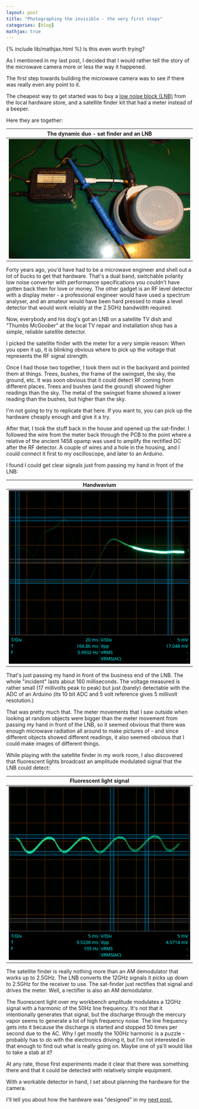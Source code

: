 ```yaml
---
layout: post
title: "Photographing the invisible - the very first steps"
categories: [blog]
mathjax: true
---
```

{% include lib/mathjax.html %}
Is this even worth trying?

As I mentioned in my last post, I decided that I would rather tell the story of the microwave camera more or less the way it happened.

The first step towards building the microwave camera was to see if there was really even any point to it.

The cheapest way to get started was to buy a [low noise block (LNB)](https://en.wikipedia.org/wiki/Low-noise_block_downconverter) from the local hardware store, and a satellite finder kit that had a meter instead of a beeper.

Here they are together:

|The dynamic duo - sat finder and an LNB|
|---------------------------------------|
|![sat finder and lnb](/assets/rfcamera/satfinder-lnb.jpg)|

Forty years ago, you'd have had to be a microwave engineer and shell out a lot of bucks to get that hardware.  That's a dual band, switchable polarity low noise converter with performance specifications you couldn't have gotten back then for love or money.  The other gadget is an RF level detector with a display meter - a professional engineer would have used a spectrum analyser, and an amateur would have been hard pressed to make a level detector that would work reliably at the 2.5GHz bandwidth required.

Now, everybody and his dog's got an LNB on a satellite TV dish and "Thumbs McGoober" at the local TV repair and installation shop has a simple, reliable satellite detector.

I picked the satellite finder with the meter for a very simple reason:  When you open it up, it is blinking obvious where to pick up the voltage that represents the RF signal strength.

Once I had those two together, I took them out in the backyard and pointed them at things.  Trees, bushes, the frame of the swingset, the sky, the ground, etc.  It was soon obvious that it could detect RF coming from different places.  Trees and bushes (and the ground) showed higher readings than the sky.  The metal of the swingset frame showed a lower reading than the bushes, but higher than the sky.

I'm not going to try to replicate that here.  If you want to, you can pick up the hardware cheaply enough and give it a try.

After that, I took the stuff back in the house and opened up the sat-finder.  I followed the wire from the meter back through the PCB to the point where a relative of the ancient 1458 opamp was used to amplify the rectified DC after the RF detector.  A couple of wires and a hole in the housing, and I could connect it first to my oscilloscope, and later to an Arduino.

I found I could get clear signals just from passing my hand in front of the LNB:

|Handwavium|
|----------|
|![handwavium](/assets/rfcamera/hand-satfinder.png)|

That's just passing my hand in front of the business end of the LNB.  The whole "incident" lasts about 160 milliseconds.  The voltage measured is rather small (17 millivolts peak to peak) but just (barely) detectable with the ADC of an Arduino (its 10 bit ADC and 5 volt reference gives 5 millivolt resolution.)

That was pretty much that.  The meter movements that I saw outside when looking at random objects were bigger than the meter movement from passing my hand in front of the LNB, so it seemed obvious that there was enough microwave radiation all around to make pictures of - and since different objects showed different readings, it also seemed obvious that I could make images of different things.

While playing with the satellite finder in my work room, I also discovered that fluorescent lights broadcast an amplitude modulated signal that the LNB could detect:

|Fluorescent light signal|
|------------------------|
|![Fluorescent light signal](/assets/rfcamera/fluorescentlight-100hz.png)|

The satellite finder is really nothing more than an AM demodulator that works up to 2.5GHz.  The LNB converts the 12GHz signals it picks up down to 2.5GHz for the receiver to use.  The sat-finder just rectifies that signal and drives the meter.  Well, a rectifier is also an AM demodulator.

The fluorescent light over my workbench amplitude modulates a 12GHz signal with a harmonic of the 50Hz line frequency.  It's not that it intentionally generates that signal, but the discharge through the mercury vapor seems to generate a lot of high frequency noise.  The line frequency gets into it because the discharge is started and stopped 50 times per second due to the AC.  Why I get mostly the 100Hz harmonic is a puzzle - probably has to do with the electronics driving it, but I'm not interested in that enough to find out what is really going on.  Maybe one of ya'll would like to take a stab at it?

At any rate, those first experiments made it clear that there was something there and that it could be detected with relatively simple equipment.

With a workable detector in hand, I set about planning the hardware for the camera.

I'll tell you about how the hardware was "designed" in my [next post.](rfcamera3)

